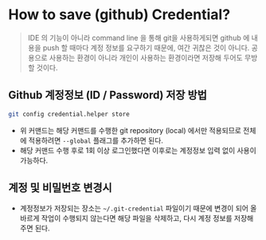 # How to save (github) Credential?

> IDE 의 기능이 아니라 command line 을 통해 git을 사용하게되면 github 에 내용을 push 할 때마다 계정 정보를 요구하기 때문에, 여간 귀찮은 것이 아니다. 공용으로 사용하는 환경이 아니라 개인이 사용하는 환경이라면 저장해 두어도 무방할 것이다. 

## Github 계정정보 (ID / Password) 저장 방법

```bash
git config credential.helper store
```

- 위 커맨드는 해당 커맨드를 수행한 git repository (local) 에서만 적용되므로 전체에 적용하려면 `--global` 플래그를 추가하면 된다.
- 해당 커맨드 수행 후로 1회 이상 로그인했다면 이후로는 계정정보 입력 없이 사용이 가능하다.

## 계정 및 비밀번호 변경시

- 계정정보가 저장되는 장소는 `~/.git-credential` 파일이기 때문에 변경이 되어 올바르게 작업이 수행되지 않는다면 해당 파일을 삭제하고, 다시 계정 정보를 저장해 주면 된다.  